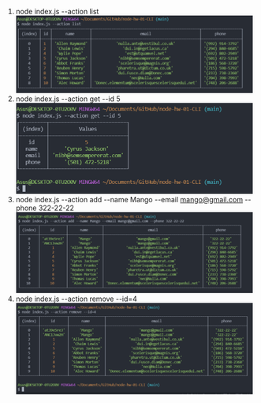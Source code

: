 1. node index.js --action list
   ![alt text](Screenshots/action-list.PNG)
2. node index.js --action get --id 5
   ![alt text](Screenshots/action-get.PNG)
3. node index.js --action add --name Mango --email mango@gmail.com --phone 322-22-22
   ![alt text](Screenshots/action-add.png)
4. node index.js --action remove --id=4
   ![alt text](Screenshots/action-remove.png)
